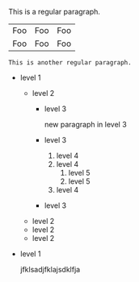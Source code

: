 This is a regular paragraph.

<table>
    <tr>
        <td>Foo</td>
        <td>Foo</td>
        <td>Foo</td>
    </tr>
    <tr>
        <td>Foo</td>
        <td>Foo</td>
        <td>Foo</td>
    </tr>
</table>

    This is another regular paragraph.

- level 1
    - level 2
        - level 3

            new paragraph in level 3
        - level 3
            1. level 4
            1. level 4
                1. level 5
                1. level 5
            1. level 4
        - level 3
    - level 2
    - level 2
    - level 2
- level 1


    jfklsadjfklajsdklfja
